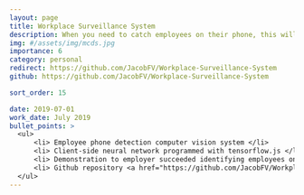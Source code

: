 ```yaml
---
layout: page
title: Workplace Surveillance System
description: When you need to catch employees on their phone, this will do the trick!
img: #/assets/img/mcds.jpg
importance: 6
category: personal
redirect: https://github.com/JacobFV/Workplace-Surveillance-System
github: https://github.com/JacobFV/Workplace-Surveillance-System

sort_order: 15

date: 2019-07-01
work_date: July 2019
bullet_points: >
  <ul>
      <li> Employee phone detection computer vision system </li>
      <li> Client-side neural network programmed with tensorflow.js </li>
      <li> Demonstration to employer succeeded identifying employees on their phone, but employer not willing to pay to use </li>
      <li> Github repository <a href="https://github.com/JacobFV/Workplace-Surveillance-System">JacobFV/Workplace-Surveillance-System</a> </li>
  </ul>
---
```

